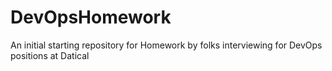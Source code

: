 # DevOpsHomework
An initial starting repository for Homework by folks interviewing for DevOps positions at Datical
